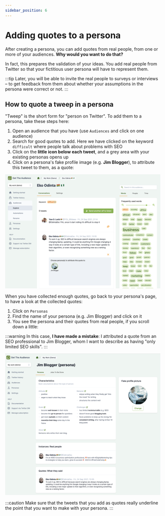 ```yaml
---
sidebar_position: 6
---
```


# Adding quotes to a persona

After creating a persona, you can add quotes from real people, from one or more of your audiences. **Why would you want to do that?**

In fact, this prepares the validation of your ideas. You add real people from Twitter so that your fictitious user persona will have to represent them. 

:::tip
Later, you will be able to invite the real people to surveys or interviews – to get feedback from them about whether your assumptions in the persona were correct or not.
:::

## How to quote a tweep in a persona

"Tweep" is the short form for "person on Twitter". To add them to a persona, take these steps here:

1. Open an audience that you have (use `Audiences` and click on one audience)
2. Search for good quotes to add. Here we have clicked on the keyword `difficult` where people talk about problems with SEO
3. Click on the **little icon below each tweet**, and a grey area with your existing personas opens up
4. Click on a persona's fake profile image (e.g. **Jim Blogger**), to attribute this tweet to them, as a quote:

![Adding a quote to a persona](/img/tutorial/adding-quote-to-persona.png)

When you have collected enough quotes, go back to your persona's page, to have a look at the collected quotes:

1. Click on `Personas`
2. Find the name of your persona (e.g. Jim Blogger) and click on it
3. You see the persona and their quotes from real people, if you scroll down a little:

:::warning
In this case, **I have made a mistake**: I attributed a quote from an SEO professional to Jim Blogger, whom I want to describe as having "only limited SEO skills".
:::

![Persona with quote](/img/tutorial/persona-with-quote.png)

:::caution
Make sure that the tweets that you add as quotes really underline the point that you want to make with your persona.
:::

